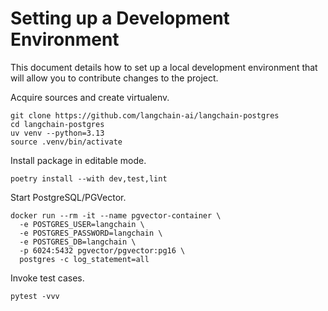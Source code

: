 # Setting up a Development Environment

This document details how to set up a local development environment that will
allow you to contribute changes to the project.

Acquire sources and create virtualenv.
```shell
git clone https://github.com/langchain-ai/langchain-postgres
cd langchain-postgres
uv venv --python=3.13
source .venv/bin/activate
```

Install package in editable mode.
```shell
poetry install --with dev,test,lint
```

Start PostgreSQL/PGVector.
```shell
docker run --rm -it --name pgvector-container \
  -e POSTGRES_USER=langchain \
  -e POSTGRES_PASSWORD=langchain \
  -e POSTGRES_DB=langchain \
  -p 6024:5432 pgvector/pgvector:pg16 \
  postgres -c log_statement=all
```

Invoke test cases.
```shell
pytest -vvv
```
